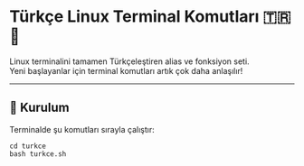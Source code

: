 # Türkçe Linux Terminal Komutları 🇹🇷🐧

Linux terminalini tamamen Türkçeleştiren alias ve fonksiyon seti.  
Yeni başlayanlar için terminal komutları artık çok daha anlaşılır!

---

## 🚀 Kurulum

Terminalde şu komutları sırayla çalıştır:

```git clone https://github.com/maliktrn/turkce
cd turkce
bash turkce.sh

